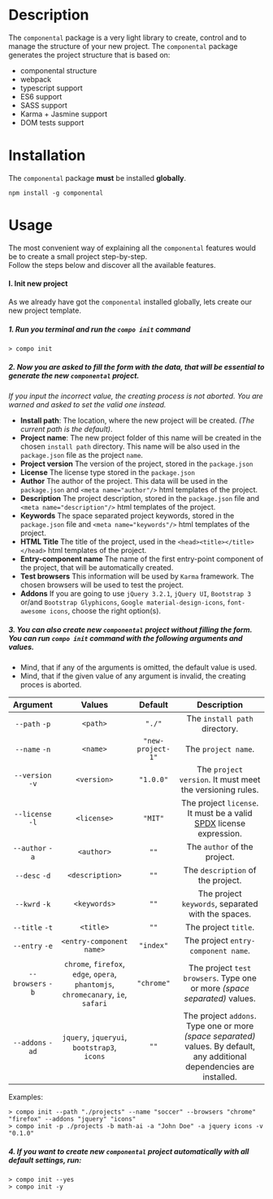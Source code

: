 # Description
The `componental` package is a very light library to create, control and to manage the structure of your new project.
The `componental` package generates the project structure that is based on:
* componental structure
* webpack
* typescript support
* ES6 support
* SASS support
* Karma + Jasmine support
* DOM tests support

# Installation

The `componental` package **must** be installed **globally**.
```
npm install -g componental
```

# Usage
The most convenient way of explaining all the `componental` features would be to create a small project step-by-step.   
Follow the steps below and discover all the available features.

#### I. Init new project
As we already have got the `componental` installed globally, lets create our new project template.

##### 1. Run you **terminal** and run the `compo init` command
```
> compo init
```
##### 2. Now you are asked to fill the form with the data, that will be essential to generate the new `componental` project.  
   *If you input the incorrect value, the creating process is not aborted. You are warned and asked to set the valid one instead.*
  * **Install path**: The location, where the new project will be created. *(The current path is the default)*.
  * **Project name**: The new project folder of this name will be created in the chosen `install path` directory. This name will be also used in the `package.json` file as the project `name`.
  * **Project version** The version of the project, stored in the `package.json`
  * **License** The license type stored in the `package.json`
  * **Author** The author of the project. This data will be used in the `package.json` and `<meta name="author"/>` html templates of the project.
  * **Description** The project description, stored in the `package.json` file and `<meta name="description"/>` html templates of the project.
  * **Keywords** The space separated project keywords, stored in the `package.json` file and `<meta name="keywords"/>` html templates of the project.
  * **HTML Title** The title of the project, used in the `<head><title></title></head>` html templates of the project.
  * **Entry-component name** The name of the first entry-point component of the project, that will be automatically created.
  * **Test browsers** This information will be used by `Karma` framework. The chosen browsers will be used to test the project.
  * **Addons** If you are going to use `jQuery 3.2.1`, `jQuery UI`, `Bootstrap 3` or/and `Bootstrap Glyphicons`, `Google material-design-icons`, `font-awesome icons`, choose the right option(s).

##### 3. You can also create new `componental` project without filling the form. You can run `compo init` command with the following arguments and values.
  * Mind, that if any of the arguments is omitted, the default value is used.
  * Mind, that if the given value of any argument is invalid, the creating proces is aborted.

| Argument | Values | Default | Description |
| :-------------: |:-------------:|:-----:|:-----:|
| `--path` `-p`      | `<path>` | `"./"` | The `install path` directory. |
| `--name` `-n`      | `<name>`      | `"new-project-1"` | The `project name`. |
| `--version` `-v` | `<version>` | `"1.0.0"` | The `project version`. It must meet the versioning rules. |
| `--license` `-l` | `<license>` | `"MIT"` | The project `license`. It must be a valid [SPDX](https://spdx.org/licenses) license expression. |
| `--author` `-a` | `<author>` | `""` | The `author` of the project. |
| `--desc` `-d` | `<description>` | `""` | The `description` of the project. |
| `--kwrd` `-k` | `<keywords>` | `""` | The project `keywords`, separated with the spaces. |
| `--title` `-t` | `<title>` | `""` | The project `title`. |
| `--entry` `-e` | `<entry-component name>` | `"index"` | The project `entry-component name`. |
| `--browsers` `-b` | `chrome`, `firefox`, `edge`, `opera`, `phantomjs`, `chromecanary`, `ie`, `safari` | `"chrome"` | The project `test browsers`. Type one or more *(space separated)* values. |
| `--addons` `-ad`  | `jquery`, `jqueryui`, `bootstrap3`, `icons` | `""` | The project `addons`. Type one or more *(space separated)* values. By default, any additional dependencies are installed. |
Examples:
```
> compo init --path "./projects" --name "soccer" --browsers "chrome" "firefox" --addons "jquery" "icons"
> compo init -p ./projects -b math-ai -a "John Doe" -a jquery icons -v "0.1.0"
```

##### 4. If you want to create new `componental` project automatically with all default settings, run:
```
> compo init --yes
> compo init -y
```